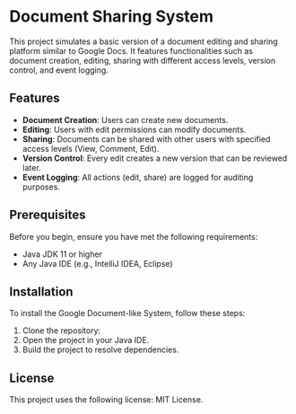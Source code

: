 # Document Sharing System

This project simulates a basic version of a document editing and sharing platform similar to Google Docs. It features functionalities such as document creation, editing, sharing with different access levels, version control, and event logging.

## Features

- **Document Creation**: Users can create new documents.
- **Editing**: Users with edit permissions can modify documents.
- **Sharing**: Documents can be shared with other users with specified access levels (View, Comment, Edit).
- **Version Control**: Every edit creates a new version that can be reviewed later.
- **Event Logging**: All actions (edit, share) are logged for auditing purposes.

## Prerequisites

Before you begin, ensure you have met the following requirements:
- Java JDK 11 or higher
- Any Java IDE (e.g., IntelliJ IDEA, Eclipse)

## Installation

To install the Google Document-like System, follow these steps:

1. Clone the repository:
2. Open the project in your Java IDE.
3. Build the project to resolve dependencies.

## License
This project uses the following license: MIT License.
